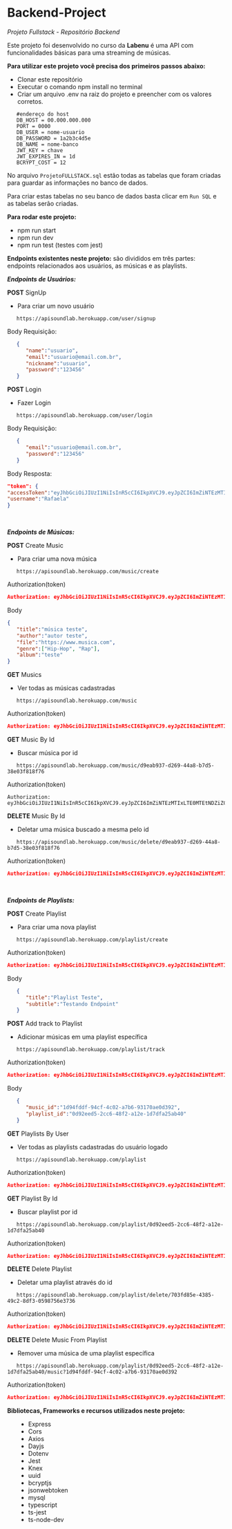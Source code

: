 # Backend-Project

*Projeto Fullstack - Repositório Backend*

Este projeto foi desenvolvido no curso da **Labenu** é uma API com funcionalidades básicas para uma streaming de músicas.

**Para utilizar este projeto você precisa dos primeiros passos abaixo:**

- Clonar este repositório
- Executar o comando npm install no terminal
- Criar um arquivo .env na raiz do projeto e preencher com os valores corretos.
```
   #endereço do host
   DB_HOST = 00.000.000.000
   PORT = 0000
   DB_USER = nome-usuario
   DB_PASSWORD = 1a2b3c4d5e
   DB_NAME = nome-banco
   JWT_KEY = chave
   JWT_EXPIRES_IN = 1d
   BCRYPT_COST = 12
````

No arquivo `ProjetoFULLSTACK.sql` estão todas as tabelas que foram criadas para guardar as informações no banco de dados.
 
Para criar estas tabelas no seu banco de dados basta clicar em `Run SQL` e as tabelas serão criadas.

**Para rodar este projeto:**
- npm run start
- npm run dev
- npm run test (testes com jest)

**Endpoints existentes neste projeto:** são divididos em três partes: endpoints relacionados aos usuários, as músicas e as playlists.


***Endpoints de Usuários:***
 
 **POST** SignUp

- Para criar um novo usuário

```
   https://apisoundlab.herokuapp.com/user/signup
```

Body Requisição:

```json
   {
      "name":"usuario",
      "email":"usuario@email.com.br",
      "nickname":"usuario",
      "password":"123456"
   }
```

**POST** Login

- Fazer Login

```
   https://apisoundlab.herokuapp.com/user/login
```

Body Requisição:

```json
   {
      "email":"usuario@email.com.br",
      "password":"123456"
   }
```

Body Resposta:

```json
"token": {
"accessToken":"eyJhbGciOiJIUzI1NiIsInR5cCI6IkpXVCJ9.eyJpZCI6ImZiNTEzMTIxLTE0MTEtNDZiZC1hMjEwLTQ0OGQ2YjA0ODIzZSIsImlhdCI6MTYxNzY2MDkxNiwiZXhwIjoxNjE3NzQ3MzE2fQ.QYDQ7IOi3yaSjNpu_Nwew00Pcnlw593KkBSZJ4VYZNc",
"username":"Rafaela"
}
```

<br/>

***Endpoints de Músicas:***

**POST** Create Music

- Para criar uma nova música

```
   https://apisoundlab.herokuapp.com/music/create
```

Authorization(token)

```json
Authorization: eyJhbGciOiJIUzI1NiIsInR5cCI6IkpXVCJ9.eyJpZCI6ImZiNTEzMTIxLTE0MTEtNDZiZC1hMjEwLTQ0OGQ2YjA0ODIzZSIsImlhdCI6MTYxNTA2NTU3MywiZXhwIjoxNjE1MTUxOTczfQ.IuXjGbKiAMZZmTKhzWKD3RsboN7qRwOO7z4xUqupgso
```

Body

```json
{
   "title":"música teste",
   "author":"autor teste",    
   "file":"https://www.musica.com",
   "genre":["Hip-Hop", "Rap"],
   "album":"teste"
}
```

**GET** Musics

- Ver todas as músicas cadastradas

```
   https://apisoundlab.herokuapp.com/music
```

Authorization(token)

```json
Authorization: eyJhbGciOiJIUzI1NiIsInR5cCI6IkpXVCJ9.eyJpZCI6ImZiNTEzMTIxLTE0MTEtNDZiZC1hMjEwLTQ0OGQ2YjA0ODIzZSIsImlhdCI6MTYxNTA2NTU3MywiZXhwIjoxNjE1MTUxOTczfQ.IuXjGbKiAMZZmTKhzWKD3RsboN7qRwOO7z4xUqupgso
```

**GET** Music By Id

- Buscar música por id

```
   https://apisoundlab.herokuapp.com/music/d9eab937-d269-44a8-b7d5-38e03f818f76
```

Authorization(token)

```
Authorization: eyJhbGciOiJIUzI1NiIsInR5cCI6IkpXVCJ9.eyJpZCI6ImZiNTEzMTIxLTE0MTEtNDZiZC1hMjEwLTQ0OGQ2YjA0ODIzZSIsImlhdCI6MTYxNTA2NTU3MywiZXhwIjoxNjE1MTUxOTczfQ.IuXjGbKiAMZZmTKhzWKD3RsboN7qRwOO7z4xUqupgso
```


**DELETE** Music By Id

- Deletar uma música buscado a mesma pelo id

```
   https://apisoundlab.herokuapp.com/music/delete/d9eab937-d269-44a8-b7d5-38e03f818f76
```

Authorization(token)

```json
Authorization: eyJhbGciOiJIUzI1NiIsInR5cCI6IkpXVCJ9.eyJpZCI6ImZiNTEzMTIxLTE0MTEtNDZiZC1hMjEwLTQ0OGQ2YjA0ODIzZSIsImlhdCI6MTYxNTA2NTU3MywiZXhwIjoxNjE1MTUxOTczfQ.IuXjGbKiAMZZmTKhzWKD3RsboN7qRwOO7z4xUqupgso
```

<br/>

***Endpoints de Playlists:***

**POST** Create Playlist

- Para criar uma nova playlist

```
   https://apisoundlab.herokuapp.com/playlist/create
```

Authorization(token)

```json
Authorization: eyJhbGciOiJIUzI1NiIsInR5cCI6IkpXVCJ9.eyJpZCI6ImZiNTEzMTIxLTE0MTEtNDZiZC1hMjEwLTQ0OGQ2YjA0ODIzZSIsImlhdCI6MTYxNTA2NTU3MywiZXhwIjoxNjE1MTUxOTczfQ.IuXjGbKiAMZZmTKhzWKD3RsboN7qRwOO7z4xUqupgso
```

Body

```json
   {
      "title":"Playlist Teste", 
      "subtitle":"Testando Endpoint"
   }
```

**POST** Add track to Playlist

- Adicionar músicas em uma playlist específica

```
   https://apisoundlab.herokuapp.com/playlist/track
```

Authorization(token)

```json
Authorization: eyJhbGciOiJIUzI1NiIsInR5cCI6IkpXVCJ9.eyJpZCI6ImZiNTEzMTIxLTE0MTEtNDZiZC1hMjEwLTQ0OGQ2YjA0ODIzZSIsImlhdCI6MTYxNTA2NTU3MywiZXhwIjoxNjE1MTUxOTczfQ.IuXjGbKiAMZZmTKhzWKD3RsboN7qRwOO7z4xUqupgso
```

Body

```json
   {
      "music_id":"1d94fddf-94cf-4c02-a7b6-93170ae0d392",
      "playlist_id":"0d92eed5-2cc6-48f2-a12e-1d7dfa25ab40"
   }
```

**GET** Playlists By User

- Ver todas as playlists cadastradas do usuário logado

```
   https://apisoundlab.herokuapp.com/playlist
```

Authorization(token)

```json
Authorization: eyJhbGciOiJIUzI1NiIsInR5cCI6IkpXVCJ9.eyJpZCI6ImZiNTEzMTIxLTE0MTEtNDZiZC1hMjEwLTQ0OGQ2YjA0ODIzZSIsImlhdCI6MTYxNTA2NTU3MywiZXhwIjoxNjE1MTUxOTczfQ.IuXjGbKiAMZZmTKhzWKD3RsboN7qRwOO7z4xUqupgso
```

**GET** Playlist By Id

- Buscar playlist por id

```
   https://apisoundlab.herokuapp.com/playlist/0d92eed5-2cc6-48f2-a12e-1d7dfa25ab40
```

Authorization(token)
```json
Authorization: eyJhbGciOiJIUzI1NiIsInR5cCI6IkpXVCJ9.eyJpZCI6ImZiNTEzMTIxLTE0MTEtNDZiZC1hMjEwLTQ0OGQ2YjA0ODIzZSIsImlhdCI6MTYxNTA2NTU3MywiZXhwIjoxNjE1MTUxOTczfQ.IuXjGbKiAMZZmTKhzWKD3RsboN7qRwOO7z4xUqupgso
```

**DELETE** Delete Playlist

- Deletar uma playlist através do id

```
   https://apisoundlab.herokuapp.com/playlist/delete/703fd85e-4385-49c2-8df3-0598756e3736
```

Authorization(token)

```json
Authorization: eyJhbGciOiJIUzI1NiIsInR5cCI6IkpXVCJ9.eyJpZCI6ImZiNTEzMTIxLTE0MTEtNDZiZC1hMjEwLTQ0OGQ2YjA0ODIzZSIsImlhdCI6MTYxNTA2NTU3MywiZXhwIjoxNjE1MTUxOTczfQ.IuXjGbKiAMZZmTKhzWKD3RsboN7qRwOO7z4xUqupgso
```

**DELETE** Delete Music From Playlist

- Remover uma música de uma playlist específica

```
   https://apisoundlab.herokuapp.com/playlist/0d92eed5-2cc6-48f2-a12e-1d7dfa25ab40/music?1d94fddf-94cf-4c02-a7b6-93170ae0d392
```

Authorization(token)

```json
Authorization: eyJhbGciOiJIUzI1NiIsInR5cCI6IkpXVCJ9.eyJpZCI6ImZiNTEzMTIxLTE0MTEtNDZiZC1hMjEwLTQ0OGQ2YjA0ODIzZSIsImlhdCI6MTYxNTA2NTU3MywiZXhwIjoxNjE1MTUxOTczfQ.IuXjGbKiAMZZmTKhzWKD3RsboN7qRwOO7z4xUqupgso
```

**Bibliotecas, Frameworks e recursos utilizados neste projeto:**

<ul style="font-size: 14px; margin-left: 25px;">
   <li>Express</li>
   <li>Cors</li>
   <li>Axios</li>
   <li>Dayjs</li>
   <li>Dotenv</li>
   <li>Jest</li>
   <li>Knex</li>
   <li>uuid</li>
   <li>bcryptjs</li>
   <li>jsonwebtoken</li>
   <li>mysql</li>
   <li>typescript</li>
   <li>ts-jest</li>
   <li>ts-node-dev</li>
</ul>




